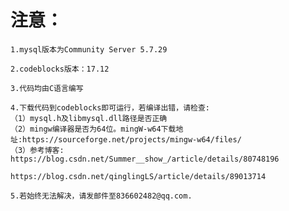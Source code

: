 注意：
====
    1.mysql版本为Community Server 5.7.29
    
    2.codeblocks版本：17.12
    
    3.代码均由C语言编写
    
    4.下载代码到codeblocks即可运行，若编译出错，请检查:
    （1）mysql.h及libmysql.dll路径是否正确
    （2）mingw编译器是否为64位。mingW-w64下载地址:https://sourceforge.net/projects/mingw-w64/files/
    （3）参考博客: https://blog.csdn.net/Summer__show_/article/details/80748196
                  https://blog.csdn.net/qinglingLS/article/details/89013714
    
    5.若始终无法解决，请发邮件至836602482@qq.com.
